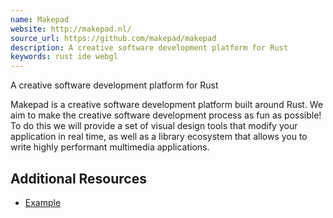 ```yaml
---
name: Makepad
website: http://makepad.nl/
source_url: https://github.com/makepad/makepad
description: A creative software development platform for Rust
keywords: rust ide webgl
---
```


A creative software development platform for Rust

Makepad is a creative software development platform built around Rust. We aim to make the creative software development process as fun as possible! To do this we will provide a set of visual design tools that modify your application in real time, as well as a library ecosystem that allows you to write highly performant multimedia applications.

## Additional Resources

- [Example](https://github.com/makepad/makepad/tree/master/examples/webgl_example_wasm)
